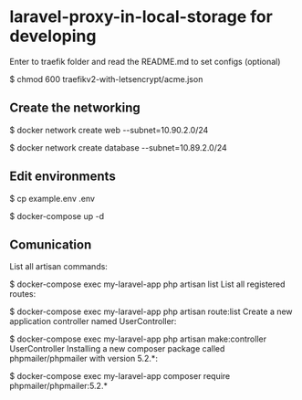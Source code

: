 
# laravel-proxy-in-local-storage for developing

Enter to traefik folder and read the README.md to set configs (optional)

$ chmod 600 traefikv2-with-letsencrypt/acme.json

## Create the networking
$ docker network create web --subnet=10.90.2.0/24


$ docker network create database --subnet=10.89.2.0/24

## Edit environments
$ cp example.env .env

$ docker-compose up -d 


## Comunication

List all artisan commands:

$ docker-compose exec my-laravel-app php artisan list
List all registered routes:

$ docker-compose exec my-laravel-app php artisan route:list
Create a new application controller named UserController:

$ docker-compose exec my-laravel-app php artisan make:controller UserController
Installing a new composer package called phpmailer/phpmailer with version 5.2.*:

$ docker-compose exec my-laravel-app composer require phpmailer/phpmailer:5.2.*